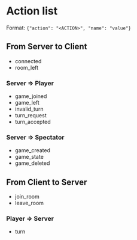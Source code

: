 # Action list

Format: `{"action": "<ACTION>", "name": "value"}`

## From Server to Client

- connected
- room_left

### Server => Player

- game_joined
- game_left
- invalid_turn
- turn_request
- turn_accepted

### Server => Spectator

- game_created
- game_state
- game_deleted

## From Client to Server

- join_room
- leave_room

### Player => Server

- turn
